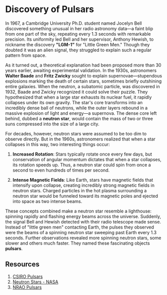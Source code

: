 # Discovery of Pulsars

In 1967, a Cambridge University Ph.D. student named Jocelyn Bell discovered something unusual in her radio astronomy data—a faint blip from one part of the sky, repeating every 1.3 seconds with remarkable precision. Its uniformity led Bell and her supervisor, Anthony Hewish, to nickname the discovery **"LGM-1"** for "Little Green Men." Though they doubted it was an alien signal, they struggled to explain such a regular pattern from space.

As it turned out, a theoretical explanation had been proposed more than 30 years earlier, awaiting experimental validation. In the 1930s, astronomers **Walter Baade** and **Fritz Zwicky** sought to explain supernovae—stupendous explosions marking the death of certain stars, sometimes briefly outshining entire galaxies. When the neutron, a subatomic particle, was discovered in 1932, Baade and Zwicky recognized it could solve their puzzle. They hypothesized that when a large star exhausts its nuclear fuel, it rapidly collapses under its own gravity. The star's core transforms into an incredibly dense ball of neutrons, while the outer layers rebound in a massive explosion of light and energy—a supernova. The dense core left behind, dubbed a **neutron star**, would contain the mass of two or three suns compressed into the size of a large city.

For decades, however, neutron stars were assumed to be too dim to observe directly. But in the 1960s, astronomers realized that when a star collapses in this way, two interesting things occur:

1. **Increased Rotation**: Stars typically rotate once every few days, but conservation of angular momentum dictates that when a star collapses, its rotation speeds up. Thus, a neutron star could spin from once a second to even hundreds of times per second.

2. **Intense Magnetic Fields**: Like Earth, stars have magnetic fields that intensify upon collapse, creating incredibly strong magnetic fields in neutron stars. Charged particles in the hot plasma surrounding a neutron star would be funneled toward its magnetic poles and ejected into space as two intense beams.

These concepts combined make a neutron star resemble a lighthouse: spinning rapidly and flashing energy beams across the universe. Suddenly, the signal Bell and Hewish detected with their radio telescope made sense. Instead of "little green men" contacting Earth, the pulses they observed were the beams of a spinning neutron star sweeping past Earth every 1.3 seconds. Further observations revealed more spinning neutron stars, some slower and others much faster. They named these fascinating objects **pulsars**.


## Resources

1. [CSIRO Pulsars](https://www.atnf.csiro.au/outreach/education/everyone/pulsars/index.html)
2. [Neutron Stars - NASA](https://imagine.gsfc.nasa.gov/science/objects/neutron_stars1.html#:~:text=Most%20neutron%20stars%20are%20observed,along%20the%20two%20magnetic%20poles)
3. [NRAO Pulsars](https://public.nrao.edu/radio-astronomy/pulsars/)
